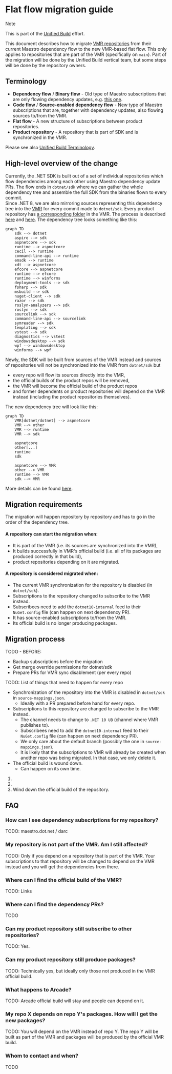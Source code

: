 # Flat flow migration guide

> [!NOTE]
> This is part of the [Unified Build](https://github.com/dotnet/arcade/tree/main/Documentation/UnifiedBuild) effort.

This document describes how to migrate [VMR repositories](https://github.com/dotnet/dotnet/tree/main/src) from their current Maestro dependency flow to the new VMR-based flat flow.
This only applies to repositories that are part of the VMR (specifically on `main`).
Part of the migration will be done by the Unified Build vertical team, but some steps will be done by the repository owners.

## Terminology

- **Dependency flow** / **Binary flow** - Old type of Maestro subscriptions that are only flowing dependency updates, e.g. [this one](https://github.com/dotnet/sdk/pull/47085).
- **Code flow** / **Source-enabled dependency flow** - New type of Maestro subscriptions that are, together with dependency updates, also flowing sources to/from the VMR.
- **Flat flow** - A new structure of subscriptions between product repositories.
- **Product repository** - A repository that is part of SDK and is synchronized in the VMR.

Please see also [Unified Build Terminology](./Terminology.md).

## High-level overview of the change

Currently, the .NET SDK is built out of a set of individual repositories which flow dependencies among each other using Maestro dependency update PRs.
The flow ends in `dotnet/sdk` where we can gather the whole dependency tree and assemble the full SDK from the binaries flown to every commit.  
Since .NET 8, we are also mirroring sources representing this dependency tree into the [VMR](https://github.com/dotnet/dotnet) for every commit made to `dotnet/sdk`.
Every product repository has [a corresponding folder](https://github.com/dotnet/dotnet/tree/main/src) in the VMR.
The process is described [here](https://github.com/dotnet/arcade/blob/main/Documentation/UnifiedBuild/VMR-Code-And-Build-Workflow.md#internal-code-flow-and-releases) and [here](https://github.com/dotnet/arcade/blob/main/Documentation/UnifiedBuild/VMR-Design-And-Operation.md#source-synchronization-process).
The dependency tree looks something like this:

```mermaid
graph TD
    sdk --> dotnet
    aspire --> sdk
    aspnetcore --> sdk
    runtime --> aspnetcore
    cecil --> runtime
    command-line-api --> runtime
    emsdk --> runtime
    xdt --> aspnetcore
    efcore --> aspnetcore
    runtime --> efcore
    runtime --> winforms
    deployment-tools --> sdk
    fsharp --> sdk
    msbuild --> sdk
    nuget-client --> sdk
    razor --> sdk
    roslyn-analyzers --> sdk
    roslyn --> sdk
    sourcelink --> sdk
    command-line-api --> sourcelink
    symreader --> sdk
    templating --> sdk
    vstest --> sdk
    diagnostics --> vstest
    windowsdesktop --> sdk
    wpf --> windowsdesktop
    winforms --> wpf
```

Newly, the SDK will be built from sources of the VMR instead and sources of repositories will not be synchronized into the VMR from `dotnet/sdk` but
- every repo will flow its sources directly into the VMR,
- the official builds of the product repos will be removed,
- the VMR will become the official build of the product repos
- and former dependents on product repositories will depend on the VMR instead (including the product repositories themselves).

The new dependency tree will look like this:

```mermaid
graph TD
    VMR[dotnet/dotnet] --> aspnetcore
    VMR --> other
    VMR --> runtime
    VMR --> sdk

    aspnetcore
    other[...]
    runtime
    sdk

    aspnetcore --> VMR
    other --> VMR
    runtime --> VMR
    sdk --> VMR
```

More details can be found [here](https://github.com/dotnet/arcade/blob/main/Documentation/UnifiedBuild/VMR-Code-And-Build-Workflow.md).

## Migration requirements

The migration will happen repository by repository and has to go in the order of the dependency tree.

#### A repository can start the migration when:

- It is part of the VMR (i.e. its sources are synchronized into the VMR),
- It builds successfully in VMR's official build (i.e. all of its packages are produced correctly in that build),
- product repositories depending on it are migrated.

#### A repository is considered migrated when:

- The current VMR synchronization for the repository is disabled (in `dotnet/sdk`).
- Subscriptions to the repository changed to subscribe to the VMR instead.
- Subscribees need to add the `dotnet10-internal` feed to their `NuGet.config` file (can happen on next dependency PR).
- It has source-enabled subscriptions to/from the VMR.
- Its official build is no longer producing packages.

## Migration process

TODO - BEFORE:
- Backup subscriptions before the migration
- Get merge override permissions for dotnet/sdk
- Prepare PRs for VMR sync disablement (per every repo)

TODO: List of things that need to happen for every repo
- Synchronization of the repository into the VMR is disabled in `dotnet/sdk` in `source-mappings.json`.
  - Ideally with a PR prepared before hand for every repo.
- Subscriptions to this repository are changed to subscribe to the VMR instead.
  - The channel needs to change to `.NET 10 UB` (channel where VMR publishes to).
  - Subscribees need to add the `dotnet10-internal` feed to their `NuGet.config` file (can happen on next dependency PR).
  - We only care about the default branch (possibly the one in `source-mappings.json`).
  - It is likely that the subscriptions to VMR will already be created when another repo was being migrated.
    In that case, we only delete it.
- The official build is wound down.
  - Can happen on its own time.

1. 
2.
1. Wind down the official build of the repository.

## FAQ

### How can I see dependency subscriptions for my repository?
TODO: maestro.dot.net / darc

### My repository is not part of the VMR. Am I still affected?
TODO: Only if you depend on a repository that is part of the VMR. Your subscriptions to that repository will be changed to depend on the VMR instead and you will get the dependencies from there.

### Where can I find the official build of the VMR?
TODO: Links

### Where can I find the dependency PRs?
TODO

### Can my product repository still subscribe to other repositories?
TODO: Yes.

### Can my product repository still produce packages?
TODO: Technically yes, but ideally only those not produced in the VMR official build.

### What happens to Arcade?
TODO: Arcade official build will stay and people can depend on it.

### My repo X depends on repo Y's packages. How will I get the new packages?
TODO: You will depend on the VMR instead of repo Y. The repo Y will be built as part of the VMR and packages will be produced by the official VMR build.

### Whom to contact and when?
TODO
